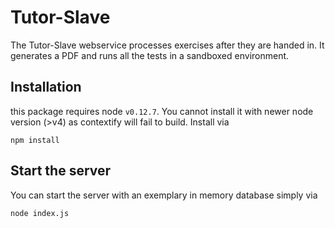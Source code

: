 # Tutor-Slave

The Tutor-Slave webservice processes exercises after they are handed in. It generates a PDF and runs all the tests in a sandboxed environment.

## Installation

this package requires node `v0.12.7`. You cannot install it with newer node
version (>v4) as contextify will fail to build. Install via

```
npm install
```

## Start the server

You can start the server with an exemplary in memory database simply via

```
node index.js
```

